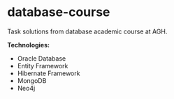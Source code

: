 # database-course

Task solutions from database academic course at AGH.

**Technologies:**
* Oracle Database
* Entity Framework
* Hibernate Framework
* MongoDB
* Neo4j
